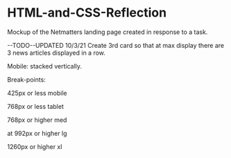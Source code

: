 # HTML-and-CSS-Reflection
Mockup of the Netmatters landing page created in response to a task.

--TODO--UPDATED 10/3/21
Create 3rd card so that at max display there are 3 news articles displayed in a row.

Mobile: stacked vertically.



Break-points: 

425px or less mobile

768px or less tablet

768px or higher med

at 992px or higher lg

1260px or higher xl

